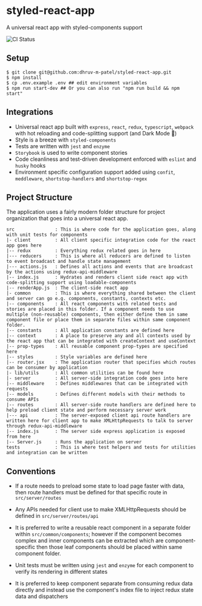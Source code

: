 # styled-react-app

A universal react app with styled-components support

![CI Status](https://github.com/dhruv-m-patel/styled-react-app/workflows/build/badge.svg)

## Setup

```
$ git clone git@github.com:dhruv-m-patel/styled-react-app.git
$ npm install
$ cp .env.example .env ## edit environment variables
$ npm run start-dev ## Or you can also run "npm run build && npm start"
```

## Integrations

- Universal react app built with `express`, `react`, `redux`, `typescript`, `webpack` with hot reloading and code-splitting support (and Dark Mode 🎉)
- Style is a breeze with `styled-components`
- Tests are written with `jest` and `enzyme`
- `Storybook` is used to write component stories
- Code cleanliness and test-driven development enforced with `eslint` and `husky` hooks
- Environment specific configuration support added using `confit`, `meddleware`, `shortstop-handlers` and `shortstop-regex`

## Project Structure

The application uses a fairly modern folder structure for project organization that goes into a universal react app.

```
src               : This is where code for the application goes, along with unit tests for components
|- client         : All client specific integration code for the react app goes here
|-- redux         : Everything redux related goes in here
|--- reducers     : This is where all reducers are defined to listen to event broadcast and handle state management
|--- actions.js   : Defines all actions and events that are broadcast by the actions using redux-api-middleware
|-- index.js      : Hydrates and renders client side react app with code-splitting support using loadable-components
|-- renderApp.js  : The client-side react app
|- common         : This is where everything shared between the client and server can go e.g. components, constants, contexts etc.
|-- components    : All react components with related tests and stories are placed in this folder. If a component needs to use multiple (non-reusable) components, then either define them in same component file or place them in separate files within same component folder.
|-- constants     : All application constants are defined here
|-- context       : A place to preserve any and all contexts used by the react app that can be integrated with createContext and useContext
|-- prop-types    : All reusable component prop-types are specified here
|-- styles        : Style variables are defined here
|-- router.jsx    : The application router that specifies which routes can be consumer by application
|- lib/utils      : All common utilities can be found here
|- server         : All server-side integration code goes into here
|-- middleware    : Defines middlewares that can be integrated with requests
|-- models        : Defines different models with their methods to consume APIs
|-- routes        : All server-side route handlers are defined here to help preload client state and perform necessary server work
|--- api          : The server-exposed client api route handlers are written here for client app to make XMLHttpRequests to talk to server through redux-api-middleware
|-- index.js      : The server side express application is exposed from here
|-- Server.js     : Runs the application on server
tests             : This is where test helpers and tests for utilities and integration can be written
```

## Conventions

- If a route needs to preload some state to load page faster with data, then route handlers must be defined for that specific route in `src/server/routes`

- Any APIs needed for client use to make XMLHttpRequests should be defined in `src/server/routes/api`

- It is preferred to write a reusable react component in a separate folder within `src/common/components`; however if the component becomes complex and inner components can be extracted which are component-specific then those leaf components should be placed within same component folder.

- Unit tests must be written using `jest` and `enzyme` for each component to verify its rendering in different states

- It is preferred to keep component separate from consuming redux data directly and instead use the component's index file to inject redux state data and dispatchers

